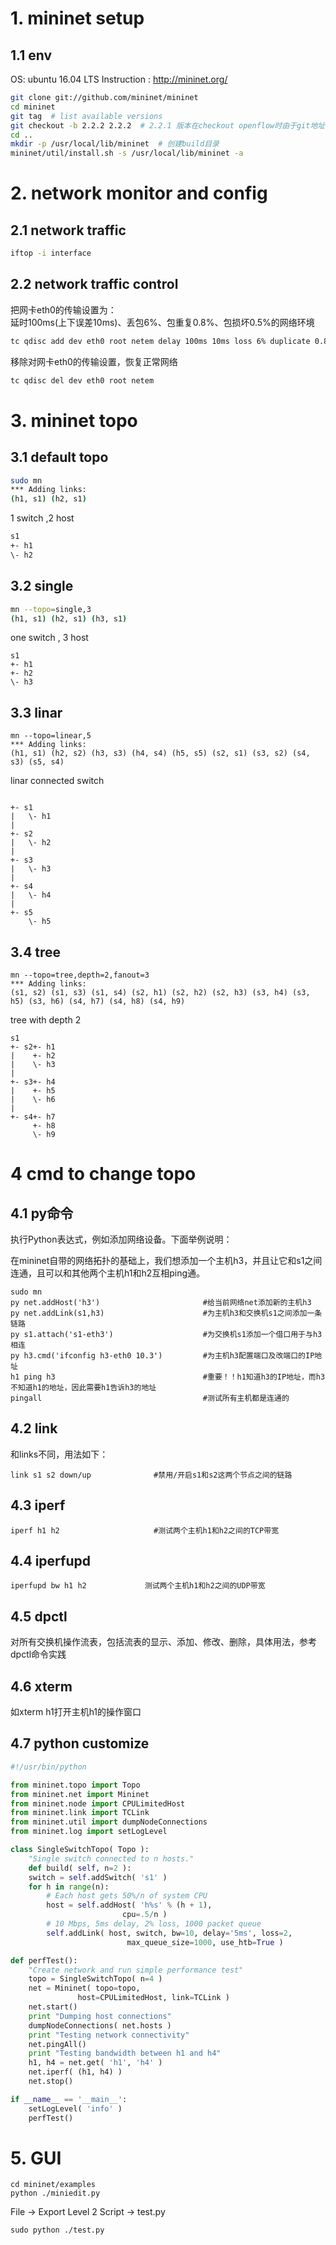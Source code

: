 # 1. mininet setup
## 1.1 env
OS: ubuntu 16.04 LTS
Instruction : http://mininet.org/
```sh
git clone git://github.com/mininet/mininet
cd mininet
git tag  # list available versions
git checkout -b 2.2.2 2.2.2  # 2.2.1 版本在checkout openflow时由于git地址问题会报错
cd ..
mkdir -p /usr/local/lib/mininet  # 创建build目录
mininet/util/install.sh -s /usr/local/lib/mininet -a
```
# 2. network monitor and config
## 2.1 network traffic
```sh
iftop -i interface
```
## 2.2 network traffic control  
把网卡eth0的传输设置为：  
延时100ms(上下误差10ms)、丢包6%、包重复0.8%、包损坏0.5%的网络环境
```sh
tc qdisc add dev eth0 root netem delay 100ms 10ms loss 6% duplicate 0.8% corrupt 0.5%
```
移除对网卡eth0的传输设置，恢复正常网络
```sh
tc qdisc del dev eth0 root netem
```
# 3. mininet topo
## 3.1 default topo
```sh
sudo mn
*** Adding links:
(h1, s1) (h2, s1)
```
1 switch ,2 host
```sh
s1
+- h1
\- h2
```
## 3.2 single
```sh
mn --topo=single,3
(h1, s1) (h2, s1) (h3, s1) 
```
one switch , 3 host
```
s1
+- h1
+- h2
\- h3
```
## 3.3 linar
```
mn --topo=linear,5
*** Adding links:
(h1, s1) (h2, s2) (h3, s3) (h4, s4) (h5, s5) (s2, s1) (s3, s2) (s4, s3) (s5, s4) 
```
linar connected switch
```

+- s1
|   \- h1
|
+- s2
|   \- h2
|
+- s3
|   \- h3
|
+- s4
|   \- h4
|
+- s5
    \- h5
```

## 3.4 tree
```
mn --topo=tree,depth=2,fanout=3
*** Adding links:
(s1, s2) (s1, s3) (s1, s4) (s2, h1) (s2, h2) (s2, h3) (s3, h4) (s3, h5) (s3, h6) (s4, h7) (s4, h8) (s4, h9)
```
tree with depth 2
```
s1 
+- s2+- h1
|    +- h2
|    \- h3
|
+- s3+- h4
|    +- h5
|    \- h6
|
+- s4+- h7
     +- h8
     \- h9
```
# 4 cmd to change topo
## 4.1 py命令 

执行Python表达式，例如添加网络设备。下面举例说明：

在mininet自带的网络拓扑的基础上，我们想添加一个主机h3，并且让它和s1之间连通，且可以和其他两个主机h1和h2互相ping通。
```
sudo mn
py net.addHost('h3')                       #给当前网络net添加新的主机h3
py net.addLink(s1,h3)                      #为主机h3和交换机s1之间添加一条链路
py s1.attach('s1-eth3')                    #为交换机s1添加一个借口用于与h3相连
py h3.cmd('ifconfig h3-eth0 10.3')         #为主机h3配置端口及改端口的IP地址
h1 ping h3                                 #重要！！h1知道h3的IP地址，而h3不知道h1的地址，因此需要h1告诉h3的地址
pingall                                    #测试所有主机都是连通的
```
## 4.2 link
和links不同，用法如下：
```
link s1 s2 down/up              #禁用/开启s1和s2这两个节点之间的链路
```
## 4.3 iperf
```
iperf h1 h2                     #测试两个主机h1和h2之间的TCP带宽
```
## 4.4 iperfupd
```
iperfupd bw h1 h2             测试两个主机h1和h2之间的UDP带宽
```
## 4.5 dpctl
对所有交换机操作流表，包括流表的显示、添加、修改、删除，具体用法，参考dpctl命令实践

## 4.6 xterm
如xterm h1打开主机h1的操作窗口
## 4.7 python customize
```python
#!/usr/bin/python

from mininet.topo import Topo
from mininet.net import Mininet
from mininet.node import CPULimitedHost
from mininet.link import TCLink
from mininet.util import dumpNodeConnections
from mininet.log import setLogLevel

class SingleSwitchTopo( Topo ):
    "Single switch connected to n hosts."
    def build( self, n=2 ):
    switch = self.addSwitch( 's1' )
    for h in range(n):
        # Each host gets 50%/n of system CPU
        host = self.addHost( 'h%s' % (h + 1),
                         cpu=.5/n )
        # 10 Mbps, 5ms delay, 2% loss, 1000 packet queue
        self.addLink( host, switch, bw=10, delay='5ms', loss=2,
                          max_queue_size=1000, use_htb=True )

def perfTest():
    "Create network and run simple performance test"
    topo = SingleSwitchTopo( n=4 )
    net = Mininet( topo=topo,
               host=CPULimitedHost, link=TCLink )
    net.start()
    print "Dumping host connections"
    dumpNodeConnections( net.hosts )
    print "Testing network connectivity"
    net.pingAll()
    print "Testing bandwidth between h1 and h4"
    h1, h4 = net.get( 'h1', 'h4' )
    net.iperf( (h1, h4) )
    net.stop()

if __name__ == '__main__':
    setLogLevel( 'info' )
    perfTest()
```
# 5. GUI
```
cd mininet/examples
python ./miniedit.py
```
File -> Export Level 2 Script -> test.py
```
sudo python ./test.py
```

